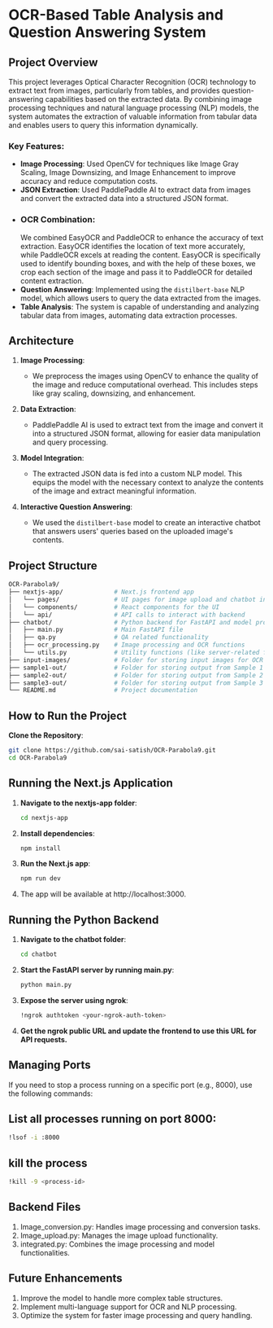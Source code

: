 # OCR-Based Table Analysis and Question Answering System

## Project Overview

This project leverages Optical Character Recognition (OCR) technology to extract text from images, particularly from tables, and provides question-answering capabilities based on the extracted data. By combining image processing techniques and natural language processing (NLP) models, the system automates the extraction of valuable information from tabular data and enables users to query this information dynamically.

### Key Features:
- **Image Processing**: Used OpenCV for techniques like Image Gray Scaling, Image Downsizing, and Image Enhancement to improve accuracy and reduce computation costs.
- **JSON Extraction**: Used PaddlePaddle AI to extract data from images and convert the extracted data into a structured JSON format.
- ### OCR Combination:
  We combined EasyOCR and PaddleOCR to enhance the accuracy of text extraction. EasyOCR identifies the location of text more accurately, while PaddleOCR excels at reading the content. EasyOCR is specifically used to identify bounding boxes, and with the help of these boxes, we crop each section of the image and pass it to PaddleOCR for detailed content extraction.
- **Question Answering**: Implemented using the `distilbert-base` NLP model, which allows users to query the data extracted from the images.
- **Table Analysis**: The system is capable of understanding and analyzing tabular data from images, automating data extraction processes.

## Architecture

1. **Image Processing**: 
   - We preprocess the images using OpenCV to enhance the quality of the image and reduce computational overhead. This includes steps like gray scaling, downsizing, and enhancement.
   
2. **Data Extraction**:
   - PaddlePaddle AI is used to extract text from the image and convert it into a structured JSON format, allowing for easier data manipulation and query processing.

3. **Model Integration**:
   - The extracted JSON data is fed into a custom NLP model. This equips the model with the necessary context to analyze the contents of the image and extract meaningful information.
   
4. **Interactive Question Answering**:
   - We used the `distilbert-base` model to create an interactive chatbot that answers users' queries based on the uploaded image's contents.

## Project Structure

```bash
OCR-Parabola9/
├── nextjs-app/              # Next.js frontend app
│   └── pages/               # UI pages for image upload and chatbot interaction
│   └── components/          # React components for the UI
│   └── api/                 # API calls to interact with backend
├── chatbot/                 # Python backend for FastAPI and model processing
│   ├── main.py              # Main FastAPI file
│   ├── qa.py                # QA related functionality
│   ├── ocr_processing.py    # Image processing and OCR functions
│   └── utils.py             # Utility functions (like server-related functions)
├── input-images/            # Folder for storing input images for OCR processing
├── sample1-out/             # Folder for storing output from Sample 1 test cases
├── sample2-out/             # Folder for storing output from Sample 2 test cases
├── sample3-out/             # Folder for storing output from Sample 3 test cases
└── README.md                # Project documentation

```
## How to Run the Project
 **Clone the Repository**:
```bash
git clone https://github.com/sai-satish/OCR-Parabola9.git
cd OCR-Parabola9
```
## Running the Next.js Application
1. **Navigate to the nextjs-app folder**:
   ```bash
   cd nextjs-app
   ```
2. **Install dependencies**:
   ```bash
   npm install
   ```
3. **Run the Next.js app**:
   ```bash
   npm run dev
   ```
4. The app will be available at http://localhost:3000.
## Running the Python Backend
1. **Navigate to the chatbot folder**:
   ```bash
   cd chatbot
   ```
2. **Start the FastAPI server by running main.py**:
   ```bash
   python main.py
   ```
3. **Expose the server using ngrok**:
   ```bash
   !ngrok authtoken <your-ngrok-auth-token>
   ```
4. **Get the ngrok public URL and update the frontend to use this URL for API requests.**
## Managing Ports
If you need to stop a process running on a specific port (e.g., 8000), use the following commands:

## List all processes running on port 8000:
```bash
!lsof -i :8000
```
## kill the process
```bash
!kill -9 <process-id>
```
## Backend Files
1. Image_conversion.py: Handles image processing and conversion tasks.
2. Image_upload.py: Manages the image upload functionality.
3. integrated.py: Combines the image processing and model functionalities.
## Future Enhancements
1. Improve the model to handle more complex table structures.
2. Implement multi-language support for OCR and NLP processing.
3. Optimize the system for faster image processing and query handling.
